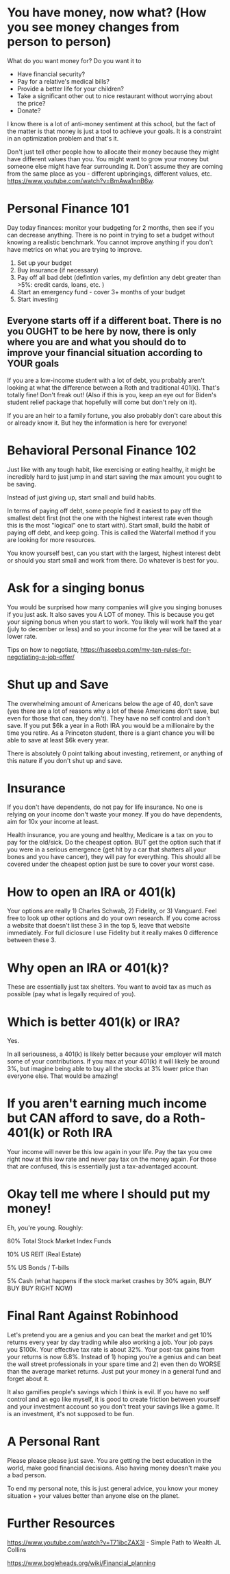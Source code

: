 # You have money, now what? (How you see money changes from person to person)

What do you want money for? Do you want it to 
- Have financial security?
- Pay for a relative's medical bills?
- Provide a better life for your children?
- Take a significant other out to nice restaurant without worrying about the price?
- Donate?

I know there is a lot of anti-money sentiment at this school, but the fact of the matter is that money is just a tool to achieve your goals. It is a constraint in an optimization problem and that's it.

Don't just tell other people how to allocate their money because they might have different values than you. You might want to grow your money but someone else might have fear surrounding it. Don't assume they are coming from the same place as you - different upbringings, different values, etc. https://www.youtube.com/watch?v=BmAwa1nnB6w. 

# Personal Finance 101

Day today finances: monitor your budgeting for 2 months, then see if you can decrease anything. There is no point in trying to set a budget without knowing a realistic benchmark. You cannot improve anything if you don't have metrics on what you are trying to improve.

1. Set up your budget
2. Buy insurance (if necessary)
3. Pay off all bad debt (defintion varies, my defintion any debt greater than >5%: credit cards, loans, etc. )
4. Start an emergency fund - cover 3+ months of your budget
5. Start investing

## Everyone starts off if a different boat. There is no you OUGHT to be here by now, there is only where you are and what you should do to improve your financial situation according to YOUR goals

If you are a low-income student with a lot of debt, you probably aren't looking at what the difference between a Roth and traditional 401(k). That's totally fine! Don't freak out! (Also if this is you, keep an eye out for Biden's student relief package that hopefully will come but don't rely on it).

If you are an heir to a family fortune, you also probably don't care about this or already know it. But hey the information is here for everyone!

# Behavioral Personal Finance 102

Just like with any tough habit, like exercising or eating healthy, it might be incredibly hard to just jump in and start saving the max amount you ought to be saving.

Instead of just giving up, start small and build habits.

In terms of paying off debt, some people find it easiest to pay off the smallest debt first (not the one with the highest interest rate even though this is the most "logical" one to start with). Start small, build the habit of paying off debt, and keep going. This is called the Waterfall method if you are looking for more resources.

You know yourself best, can you start with the largest, highest interest debt or should you start small and work from there. Do whatever is best for you.

# Ask for a singing bonus

You would be surprised how many companies will give you singing bonuses if you just ask. It also saves you A LOT of money. This is because you get your signing bonus when you start to work. You likely will work half the year (july to december or less) and so your income for the year will be taxed at a lower rate.

Tips on how to negotiate, https://haseebq.com/my-ten-rules-for-negotiating-a-job-offer/

# Shut up and Save

The overwhelming amount of Americans below the age of 40, don't save (yes there are a lot of reasons why a lot of these Americans don't save, but even for those that can, they don't). They have no self control and don't save. If you put $6k a year in a Roth IRA you would be a millionaire by the time you retire. As a Princeton student, there is a giant chance you will be able to save at least $6k every year. 

There is absolutely 0 point talking about investing, retirement, or anything of this nature if you don't shut up and save.

# Insurance
If you don't have dependents, do not pay for life insurance. No one is relying on your income don't waste your money. If you do have dependents, aim for 10x your income at least. 

Health insurance, you are young and healthy, Medicare is a tax on you to pay for the old/sick. Do the cheapest option. BUT get the option such that if you were in a serious emergence (get hit by a car that shatters all your bones and you have cancer), they will pay for everything. This should all be covered under the cheapest option just be sure to cover your worst case.

# How to open an IRA or 401(k)

Your options are really 1) Charles Schwab, 2) Fidelity, or 3) Vanguard.
Feel free to look up other options and do your own research. If you come across a website that doesn't list these 3 in the top 5, leave that website immediately.
For full diclosure I use Fidelity but it really makes 0 difference between these 3.

# Why open an IRA or 401(k)?

These are essentially just tax shelters. You want to avoid tax as much as possible (pay what is legally required of you).

# Which is better 401(k) or IRA?

Yes.

In all seriousness, a 401(k) is likely better because your employer will match some of your contributions. If you max at your 401(k) it will likely be around 3%, but imagine being able to buy all the stocks at 3% lower price than everyone else. That would be amazing!

# If you aren't earning much income but CAN afford to save, do a Roth-401(k) or Roth IRA

Your income will never be this low again in your life. Pay the tax you owe right now at this low rate and never pay tax on the money again. For those that are confused, this is essentially just a tax-advantaged account.


# Okay tell me where I should put my money!

Eh, you're young. Roughly:

80% Total Stock Market Index Funds

10% US REIT (Real Estate)

5% US Bonds / T-bills

5% Cash (what happens if the stock market crashes by 30% again, BUY BUY BUY RIGHT NOW)

# Final Rant Against Robinhood

Let's pretend you are a genius and you can beat the market and get 10% returns every year by day trading while also working a job. Your job pays you $100k. Your effective tax rate is about 32%. Your post-tax gains from your returns is now 6.8%. Instead of 1) hoping you're a genius and can beat the wall street professionals in your spare time and 2) even then do WORSE than the average market returns. Just put your money in a general fund and forget about it.

It also gamifies people's savings which I think is evil. If you have no self control and an ego like myself, it is good to create friction between yourself and your investment account so you don't treat your savings like a game. It is an investment, it's not supposed to be fun. 

# A Personal Rant
Please please please just save. You are getting the best education in the world, make good financial decisions. Also having money doesn't make you a bad person.

To end my personal note, this is just general advice, you know your money situation + your values better than anyone else on the planet. 

# Further Resources

https://www.youtube.com/watch?v=T71ibcZAX3I - Simple Path to Wealth JL Collins

https://www.bogleheads.org/wiki/Financial_planning
